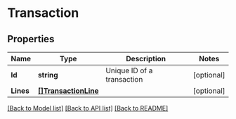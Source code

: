# Transaction

## Properties
Name | Type | Description | Notes
------------ | ------------- | ------------- | -------------
**Id** | **string** | Unique ID of a transaction | [optional] 
**Lines** | [**[]TransactionLine**](TransactionLine.md) |  | [optional] 

[[Back to Model list]](../README.md#documentation-for-models) [[Back to API list]](../README.md#documentation-for-api-endpoints) [[Back to README]](../README.md)


